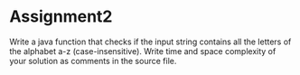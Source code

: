 # Assignment2
Write a java function that checks if the input string contains all the letters of the alphabet a-z (case-insensitive).
Write time and space complexity of your solution as comments in the source file.
